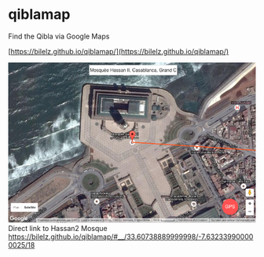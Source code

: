 # qiblamap

Find the Qibla via Google Maps

[https://bilelz.github.io/qiblamap/](https://bilelz.github.io/qiblamap/)

![alt text](img/hassan2.png "Qibla from Mosque Hassan II")
Direct link to Hassan2 Mosque https://bilelz.github.io/qiblamap/#__/33.60738889999998/-7.632339900000025/18


